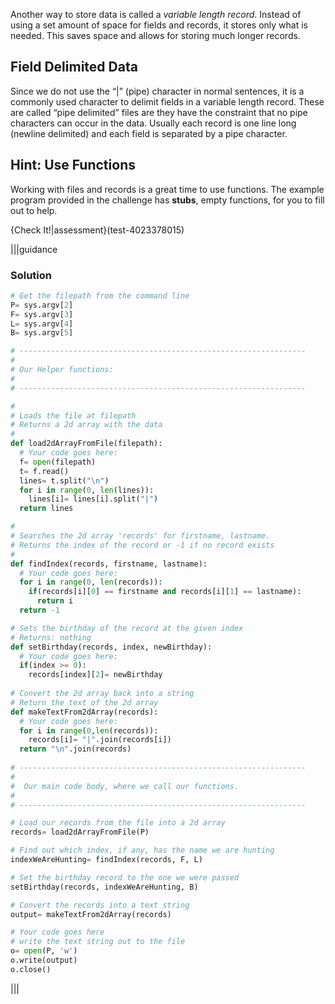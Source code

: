 Another way to store data is called a *variable length record*. Instead of using a set amount of space for fields and records, it stores only what is needed. This saves space and allows for storing much longer records.

Field Delimited Data
----
Since we do not use the “|” (pipe) character in normal sentences, it is a commonly used character to delimit fields in a variable length record. These are called “pipe delimited” files are they have the constraint that no pipe characters can occur in the data. Usually each record is one line long (newline delimited) and each field is separated by a pipe character.

Hint: Use Functions
----
Working with files and records is a great time to use functions. The example program provided in the challenge has **stubs**, empty functions, for you to fill out to help.


{Check It!|assessment}(test-4023378015)


|||guidance
### Solution
```python
# Get the filepath from the command line
P= sys.argv[2] 
F= sys.argv[3]
L= sys.argv[4]
B= sys.argv[5]

# ----------------------------------------------------------------
# 
# Our Helper functions:
# 
# ----------------------------------------------------------------

#
# Loads the file at filepath 
# Returns a 2d array with the data
# 
def load2dArrayFromFile(filepath):
  # Your code goes here:
  f= open(filepath)
  t= f.read()
  lines= t.split("\n")
  for i in range(0, len(lines)):
    lines[i]= lines[i].split("|")
  return lines

#
# Searches the 2d array 'records' for firstname, lastname.
# Returns the index of the record or -1 if no record exists
# 
def findIndex(records, firstname, lastname):
  # Your code goes here:
  for i in range(0, len(records)):
    if(records[i][0] == firstname and records[i][1] == lastname):
      return i
  return -1

# Sets the birthday of the record at the given index
# Returns: nothing
def setBirthday(records, index, newBirthday):
  # Your code goes here:
  if(index >= 0):
    records[index][2]= newBirthday
  
# Convert the 2d array back into a string
# Return the text of the 2d array
def makeTextFrom2dArray(records):
  # Your code goes here:
  for i in range(0,len(records)):
    records[i]= "|".join(records[i])
  return "\n".join(records)    
  
# ----------------------------------------------------------------
# 
#  Our main code body, where we call our functions.
#  
# ----------------------------------------------------------------

# Load our records from the file into a 2d array
records= load2dArrayFromFile(P)

# Find out which index, if any, has the name we are hunting
indexWeAreHunting= findIndex(records, F, L)

# Set the birthday record to the one we were passed
setBirthday(records, indexWeAreHunting, B)

# Convert the records into a text string
output= makeTextFrom2dArray(records)

# Your code goes here
# write the text string out to the file
o= open(P, 'w')
o.write(output)
o.close()


```
|||